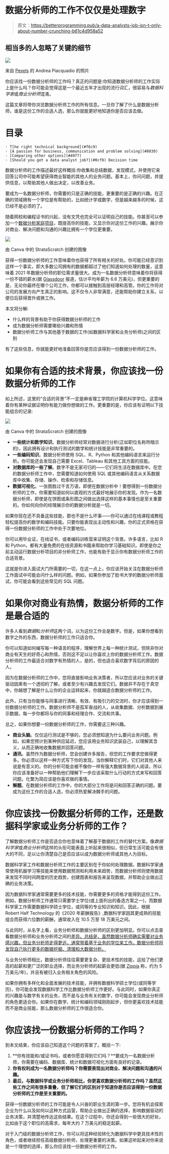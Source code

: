 # 数据分析师的工作不仅仅是处理数字

> 原文：<https://betterprogramming.pub/a-data-analysts-job-isn-t-only-about-number-crunching-b61c4d958a52>

## 相当多的人忽略了关键的细节

![](img/7c61e46c5b938a33e035207f8710f9e2.png)

来自 [Pexels](https://www.pexels.com/photo/woman-in-red-long-sleeve-shirt-sitting-on-chair-3783716/?utm_content=attributionCopyText&utm_medium=referral&utm_source=pexels) 的 Andrea Piacquadio 的照片

你应该找一份数据分析师的工作吗？真正的问题是:你知道数据分析师的工作实际上是什么吗？你可能会觉得这是一个最近五年才出现的流行词汇，很容易与*数据科学家*或*商业分析师*混淆。

这篇文章将带你浏览数据分析师工作的所有信息。一旦你了解了什么是数据分析师，谁是这份工作的合适人选，那么你就能更好地知道你是否应该去做。

# 目录

```
· T[he right technical background](#f6c9)
· [A passion for business, communication and problem solving](#8030)
· [Comparing other options](#49f7)
· [Should you get a data analyst job?](#0cf8) Decision time
```

数据分析师的工作描述最好这样概括:你收集和总结数据，发现模式，并使用它来回答公司中可能希望获得商业智能的其他人的业务问题。基本上，你问问题，并提供信息，以帮助其他人做出决定，以改善业务。

要成为一名数据分析师，你需要的只是正确的技能，更重要的是正确的兴趣。在正确的领域拥有一个学位是有帮助的，比如统计学或数学，但是越来越多的时候，这已经不是必须的了。

随着网校和编程证书的兴起，没有文凭也完全可以证明自己的技能。你甚至可以参加一个[数据分析家庭项目](https://www.stratascratch.com/blog/data-analytics-project-ideas-that-will-get-you-the-job/?utm_source=medium&utm_medium=click&utm_campaign=blog)，既提高你的技能，又显示你对这份工作的兴趣。展示你对商业、解决问题和沟通的兴趣比拥有一个学位更重要。

![](img/8a3e347d7cbd18cab12ae44d9816aa1b.png)

由 Canva 中的 StrataScratch 创建的图像

获得一份数据分析师的工作意味着你也获得了所有相关的好处。你可能已经意识到这样一个事实，即大多数公司拥有的数据都超过了他们知道如何处理的数量，这意味着 2021 年数据分析师的职位需求量很大。成为一名数据分析师意味着你将获得一份不错的薪水(据 [Glassdoor](https://www.glassdoor.com/Salaries/data-analyst-salary-SRCH_KO0,12.htm) 报道，估计平均年薪为 6.6 万美元)，但更重要的是，无论你最终在哪个公司工作，你都可以接触到高层经理和高管。你的工作将对公司的发展方向产生真正的影响。这不仅令人非常满意，还能帮助你建立关系，以便日后获得晋升或换工作。

本文将分解:

*   什么样的背景有助于你获得数据分析师的工作
*   成为数据分析师需要哪些兴趣和热情
*   数据分析师工作与其他基于数据的工作(如数据科学家和业务分析师)之间的区别

有了这些信息，你就能更好地准备回答你是否应该得到一份数据分析师的工作。

# 如果你有合适的技术背景，你应该找一份数据分析师的工作

如上所述，这里的“合适的背景”不一定是麻省理工学院的计算机科学学位。这意味着你有某种证据证明你有能力做你想做的工作。更重要的是，你应该有证明以下技能组合的记录:

![](img/d9b0c23dcd3054df29355b117c09f519.png)

由 Canva 中的 StrataScratch 创建的图像

*   **一些统计和数学知识**。数据分析师经常对数据进行分析(正如职位名称所暗示的)，因此拥有设计和执行测试的数学和统计技能是非常重要的。
*   **一些编码知识**。数据分析师使用 SQL、R、Python 和其他编码语言来运行分析。你可能还会发现自己需要 Excel、Tableau 和其他工具方面的技能。
*   **对数据库的一些了解**。数字不是无家可归的——它们将生活在数据库中。在您的数据分析师工作中，您需要知道如何使用 SQL 或其他编码语言从关系数据库中收集、存储、操作、检索和存储信息。
*   **数据可视化**。一张图胜过千言万语，即使在数据分析中！要想得到一份数据分析师的工作，你需要知道如何以直观的方式最好地展示你的发现。作为一名数据分析师，即使是在饼图或条形图之间做出选择这样的基本事情也是至关重要的。你如何向你的经理展示你的数据分析就是一切。

如果你现在还不具备这些技能，那也不是什么坏事——你可以通过在线课程或教程轻松提高你的数学和编码技能。只要你能表现出主动性和兴趣，你的正式资格在获得一份数据分析师的工作中处于次要地位。

你可以用毕业证，在线证书，或者编码训练营来证明这个背景。许多语言，比如 R 和 Python，都有大量免费的在线资源和书籍来帮助你学习基础知识。即使是你之前主动运行数据分析项目的非分析师工作，也能有助于显示你有数据分析师工作的合适背景。

这就是你进入面试大门所需要的一切，在这一点上，你应该开始关注在数据分析师工作面试中可能会问什么样的问题。例如，如果你参加了脸书大学的数据分析师面试，你可能会看到这些常见的 SQL 问题。

# 如果你对商业有热情，数据分析师的工作是最合适的

许多人看到*数据*和*分析师*这两个词，以为这份工作全是数字。但是，如果你想看到数字之外的东西，数据分析师的工作只适合你。

你可以知道如何编写每一种语言的程序，理解世界上每一种统计测试，但除非你对商业有天生的好奇心和热情，否则这不足以让你喜欢上你的数据分析师工作。数据分析师的工作最适合对数字有热情的人，是的，但也适合喜欢数字背后的原因的人。

因为在数据分析师的工作中，您将直接影响业务决策者，所以您应该对业务的关键驱动因素有一个透彻的了解，或者至少有兴趣去发现它们。数据并不存在于真空中，你越想了解是什么让你的企业运转起来，你就越适合数据分析师的工作。

此外，只有当你能够与同事进行清晰、有效、有吸引力的交流时，你才应该得到一份数据分析师的工作。数据分析师不是孤军奋战的人，从收集数据、分析数据到展示数据，每一步你都将与你的同事和经理合作、交流和共事。

总之，如果你想要一份数据分析师的工作，你需要这三种兴趣。

*   **商业头脑**。仅仅运行测试是不够的，您必须想知道为什么要问业务问题。例如，如果您预计到某种供应延迟，您应该用业务知识武装自己，以理解其含义，从而正确地收集数据并回答问题。
*   **通讯**。虽然作为数据分析师，您会创建许多报告，但您的工作要求您做得更多。你必须以这样一种方式写下你的发现，当你解释它们时，它们对其他人来说是有意义的。你的分析可能会被不像你一样有强大数据背景的人阅读，所以你应该准备好以一种帮助他们理解下一步应该采取什么行动的方式来写和回答问题。化繁为简应该是你喜欢做的事情。
*   **解题**。在数据分析师的工作中，你的大部分工作将是问和回答正确的问题。要成为这份工作的合适人选，你必须热爱解决棘手的问题。

# 你应该找一份数据分析师的工作，还是数据科学家或业务分析师的工作？

了解数据分析师工作是否适合你也意味着了解基于数据的工作的替代方案。像*数据科学家*或*商业分析师*这样的头衔可能表面上听起来很相似，但日常生活可能会有很大的不同，足以让你清楚自己是否应该以成为数据分析师或其他人为目标。

数据科学家工作和数据分析师工作的主要区别在于你如何处理数据。数据科学家通常使用机器学习等技能来使用数据预测和利用未来趋势，而数据分析师则使用数据来发现不同时间跨度的历史趋势，创建图表和报告来呈现数据，并帮助企业做出正确的业务决策。

因为数据科学家通常需要更多的技术技能，你需要更多的资格才能得到这份工作。例如，数据分析师工作通常只需要学士学位(或上面列出的备选方案之一)，而数据科学家工作需要数据科学硕士学位，或同等的专业知识和知识。因此，根据 Robert Half Technology 的《2020 年薪酬报告》,数据科学家因其更成熟的技能组合而获得六位数的薪酬，通常收入在 10.5 万至 18 万美元之间。

与此同时，从名字上看，业务分析师和数据分析师的区别更加明显。你可以点击查看数据分析师和业务分析师之间的[差异。总结是，虽然数据分析师确实需要对业务感兴趣，但业务分析师走得更远，通常带着基于业务的学位来工作。数据分析师将发现自己执行更多的数据挖掘、清理和大数据分析。](https://www.stratascratch.com/blog/data-analyst-vs-business-analyst-roles-and-career-paths/?utm_source=medium&utm_medium=click&utm_campaign=blog)

与业务分析师相比，数据分析师往往需要更复杂、更技术性的技能，这给了他们更高的起薪和更广泛的职业选择，而业务分析师的起薪会更低(据 [Zippia](https://www.zippia.com/research/business-analyst-salary/) 称，约为 5 万美元/年)，并且有被归入业务相关角色的风险。

如果你拥有多样化和全面发展的技术技能，并拥有数据科学硕士学位(或同等学历)，你可能会发现数据科学工作比数据分析师工作更好。与此同时，如果你真正的兴趣是与数字有关的业务，而不是与业务有关的数字，你可能会发现商业分析师的角色更适合你。如果你在数学、统计和编码领域刚刚起步，但你更喜欢技术技能而不是商业技能，那么数据分析师的工作很适合你。

# 你应该找一份数据分析师的工作吗？

到本文结束，你应该自己知道这个问题的答案了。概括一下:

1.  **你有技能和/或证书吗，或者你愿意得到它们吗？**要成为一名数据分析师，你需要在编码、数据库、统计和数据可视化方面有良好的记录。
2.  **你有权利成为一名数据分析师吗？你需要表现出对商业、解决问题和沟通的兴趣。**
3.  **最后，与数据科学或业务分析师相比，你更喜欢数据分析师的工作吗？虽然这些工作之间有很多重叠，但了解它们的区别对于知道你是否应该得到一份数据分析师的工作是至关重要的。**

获得一份数据分析师的工作可能是令人兴奋的职业生涯的第一步。您将有机会探索企业为什么以及如何以这种方式运营，帮助企业做出正确的选择，影响数据驱动的业务决策，并清楚地传达这些结果。在这个过程中，你还会得到一些很大的好处，比如由于这个职位的高需求，每年大约 7 万美元的稳定起薪。

对于入门级的数据分析师工作，你可以将这种经验转化为数据科学中更具技术性的角色，或者继续担任高级数据分析师，处理更重要的决策。如果这听起来对你来说是一个理想的选择，那么你应该找一份数据分析师的工作。